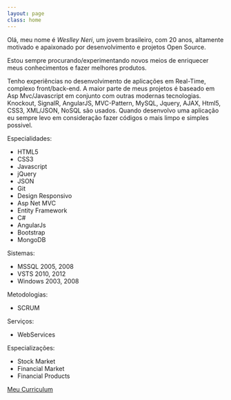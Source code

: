 ```yaml
---
layout: page
class: home
---
```

Olá, meu nome é *Weslley Neri*, um jovem brasileiro, com 20 anos, altamente motivado e apaixonado por desenvolvimento e projetos Open Source. 

Estou sempre procurando/experimentando novos meios de enriquecer meus conhecimentos e fazer melhores produtos.

Tenho experiências no desenvolvimento de aplicações em Real-Time, complexo front/back-end. A maior parte de meus projetos é baseado em Asp Mvc/Javascript em conjunto com outras modernas tecnologias. Knockout, SignalR, AngularJS, MVC-Pattern, MySQL, Jquery, AJAX, Html5, CSS3, XML/JSON, NoSQL são usados. Quando desenvolvo uma aplicação eu sempre levo em consideração fazer códigos o mais limpo e simples possivel.

Especialidades:
- HTML5
- CSS3
- Javascript
- jQuery
- JSON
- Git
- Design Responsivo
- Asp Net MVC
- Entity Framework
- C#
- AngularJs
- Bootstrap
- MongoDB

Sistemas:
- MSSQL 2005, 2008
- VSTS 2010, 2012
- Windows 2003, 2008

Metodologias:

- SCRUM

Serviços:

- WebServices

Especializações:
- Stock Market
- Financial Market
- Financial Products

[Meu Curriculum](assets/resume/cv.html)
